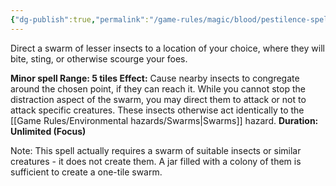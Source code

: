 ```yaml
---
{"dg-publish":true,"permalink":"/game-rules/magic/blood/pestilence-spells/swarm-beacon/"}
---
```


Direct a swarm of lesser insects to a location of your choice, where they will bite, sting, or otherwise scourge your foes.

**Minor spell
Range: 5 tiles
Effect:** Cause nearby insects to congregate around the chosen point, if they can reach it. While you cannot stop the distraction aspect of the swarm, you may direct them to attack or not to attack specific creatures. These insects otherwise act identically to the [[Game Rules/Environmental hazards/Swarms\|Swarms]] hazard.
**Duration: Unlimited (Focus)**

Note: This spell actually requires a swarm of suitable insects or similar creatures - it does not create them. A jar filled with a colony of them is sufficient to create a one-tile swarm.